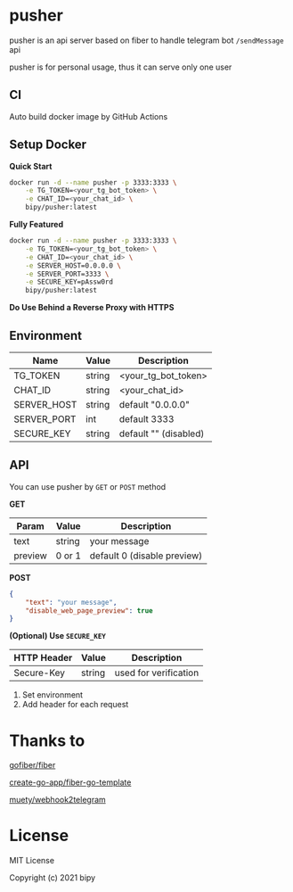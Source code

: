 # pusher

pusher is an api server based on fiber to handle telegram bot `/sendMessage` api

pusher is for personal usage, thus it can serve only one user

## CI

Auto build docker image by GitHub Actions

## Setup Docker

**Quick Start**

```bash
docker run -d --name pusher -p 3333:3333 \
	-e TG_TOKEN=<your_tg_bot_token> \
	-e CHAT_ID=<your_chat_id> \
	bipy/pusher:latest
```

**Fully Featured**

```bash
docker run -d --name pusher -p 3333:3333 \
	-e TG_TOKEN=<your_tg_bot_token> \
	-e CHAT_ID=<your_chat_id> \
	-e SERVER_HOST=0.0.0.0 \
	-e SERVER_PORT=3333 \
	-e SECURE_KEY=pAssw0rd
	bipy/pusher:latest
```

**Do Use Behind a Reverse Proxy with HTTPS**

## Environment

| Name        | Value  | Description           |
| ----------- | ------ | --------------------- |
| TG_TOKEN    | string | <your_tg_bot_token>   |
| CHAT_ID     | string | <your_chat_id>        |
| SERVER_HOST | string | default "0.0.0.0"     |
| SERVER_PORT | int    | default 3333          |
| SECURE_KEY  | string | default "" (disabled) |

## API

You can use pusher by `GET` or `POST` method

**GET**

| Param   | Value  | Description                 |
| ------- | ------ | --------------------------- |
| text    | string | your message                |
| preview | 0 or 1 | default 0 (disable preview) |



**POST**

```json
{
    "text": "your message",
    "disable_web_page_preview": true
}
```

**(Optional) Use `SECURE_KEY`**

| HTTP Header | Value  | Description           |
| ----------- | ------ | --------------------- |
| Secure-Key  | string | used for verification |

1. Set environment 
2. Add header for each request

# Thanks to

[gofiber/fiber](https://github.com/gofiber/fiber)

[create-go-app/fiber-go-template](https://github.com/create-go-app/fiber-go-template)

[muety/webhook2telegram](https://github.com/muety/webhook2telegram)

# License

MIT License

Copyright (c) 2021 bipy
